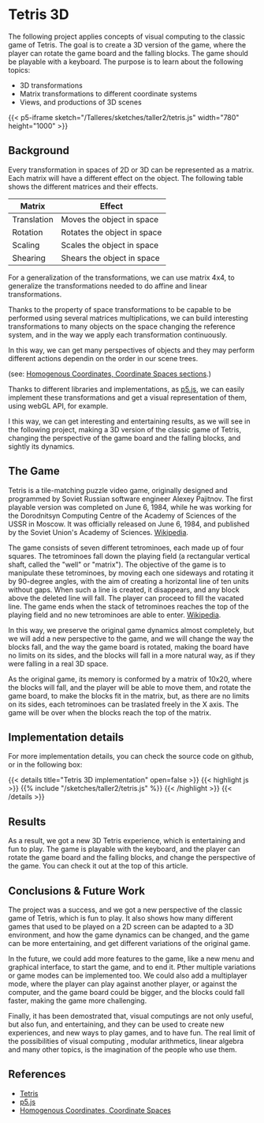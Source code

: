 # Tetris 3D

The following project applies concepts of visual computing to the classic game of Tetris. The goal is to create a 3D version of the game, where the player can rotate the game board and the falling blocks. The game should be playable with a keyboard. The purpose is to learn about the following topics:

- 3D transformations
- Matrix transformations to different coordinate systems
- Views, and productions of 3D scenes

{{< p5-iframe sketch="/Talleres/sketches/taller2/tetris.js" width="780" height="1000" >}}

## Background

Every transformation in spaces of 2D or 3D can be represented as a matrix. Each matrix will have a different effect on the object. The following table shows the different matrices and their effects.

| Matrix      | Effect                      |
| ----------- | --------------------------- |
| Translation | Moves the object in space   |
| Rotation    | Rotates the object in space |
| Scaling     | Scales the object in space  |
| Shearing    | Shears the object in space  |

For a generalization of the transformations, we can use matrix 4x4, to generalize the transformations needed to do affine and linear transformations.

Thanks to the property of space transformations to be capable to be performed using several matrices multiplications, we can build interesting transformations to many objects on the space changing the reference system, and in the way we apply each transformation continuously.

In this way, we can get many perspectives of objects and they may perform different actions dependin on the order in our scene trees.

(see: [Homogenous Coordinates, Coordinate Spaces sections](https://visualcomputing.github.io/docs/).)

Thanks to different libraries and implementations, as [p5.js](https://p5js.org/), we can easily implement these transformations and get a visual representation of them, using webGL API, for example.

I  this way, we can get interesting and entertaining results, as we will see in the following project, making a 3D version of the classic game of Tetris, changing the perspective of the game board and the falling blocks, and sightly its dynamics.

## The Game

Tetris is a tile-matching puzzle video game, originally designed and programmed by Soviet Russian software engineer Alexey Pajitnov. The first playable version was completed on June 6, 1984, while he was working for the Dorodnitsyn Computing Centre of the Academy of Sciences of the USSR in Moscow. It was officially released on June 6, 1984, and published by the Soviet Union's Academy of Sciences. [Wikipedia](https://en.wikipedia.org/wiki/Tetris).

The game consists of seven different tetrominoes, each made up of four squares. The tetrominoes fall down the playing field (a rectangular vertical shaft, called the "well" or "matrix"). The objective of the game is to manipulate these tetrominoes, by moving each one sideways and rotating it by 90-degree angles, with the aim of creating a horizontal line of ten units without gaps. When such a line is created, it disappears, and any block above the deleted line will fall. The player can proceed to fill the vacated line. The game ends when the stack of tetrominoes reaches the top of the playing field and no new tetrominoes are able to enter. [Wikipedia](https://en.wikipedia.org/wiki/Tetris).

In this way, we preserve the original game dynamics almost completely, but we will add a new perspective to the game, and we will change the way the blocks fall, and the way the game board is rotated, making the board have no limits on its sides, and the blocks will fall in a more natural way, as if they were falling in a real 3D space.

As the original game, its memory is conformed by a matrix of 10x20, where the blocks will fall, and the player will be able to move them, and rotate the game board, to make the blocks fit in the matrix, but, as there are no limits on its sides, each tetrominoes can be traslated freely in the X axis. The game will be over when the blocks reach the top of the matrix.

## Implementation details

For more implementation details, you can check the source code on github, or in the following box:

{{< details title="Tetris 3D implementation" open=false >}}
{{< highlight js >}}
{{% include "/sketches/taller2/tetris.js" %}}
{{< /highlight >}}
{{< /details >}}

## Results

As a result, we got a new 3D Tetris experience, which is entertaining and fun to play. The game is playable with the keyboard, and the player can rotate the game board and the falling blocks, and change the perspective of the game. You can check it out at the top of this article.

## Conclusions & Future Work

The project was a success, and we got a new perspective of the classic game of Tetris, which is fun to play. It also shows how many different games that used to be played on a 2D screen can be adapted to a 3D environment, and how the game dynamics can be changed, and the game can be more entertaining, and get different variations of the original game.

In the future, we could add more features to the game, like a new menu and graphical interface, to start the game, and to end it. Pther multiple variations or game modes can be implemented too. We could also add a multiplayer mode, where the player can play against another player, or against the computer, and the game board could be bigger, and the blocks could fall faster, making the game more challenging.

Finally, it has been demostrated that, visual computings are not only useful, but also fun, and entertaining, and they can be used to create new experiences, and new ways to play games, and to have fun. The real limit of the possibilities of visual computing , modular arithmetics, linear algebra and many other topics, is the imagination of the people who use them.

## References

- [Tetris](https://en.wikipedia.org/wiki/Tetris)
- [p5.js](https://p5js.org/)
- [Homogenous Coordinates, Coordinate Spaces](https://visualcomputing.github.io/docs/)
